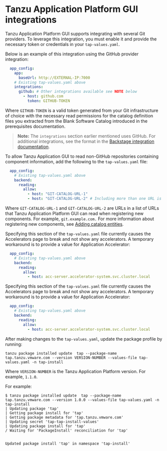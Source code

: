 # Tanzu Application Platform GUI integrations

Tanzu Application Platform GUI supports integrating with several Git providers.
To leverage this integration, you must enable it and provide the necessary token or credentials in
your `tap-values.yaml`.

Below is an example of this integration using the GitHub provider integration:

```yaml
  app_config:
    app:
      baseUrl: http://EXTERNAL-IP:7000
    # Existing tap-values.yaml above
    integrations:
      github: # Other integrations available see NOTE below
        - host: github.com
          token: GITHUB-TOKEN
```

Where `GITHUB-TOKEN` is a valid token generated from your Git infrastructure of choice with the
necessary read permissions for the catalog definition files you extracted from the Blank Software Catalog
introduced in the prerequisites documentation.

>**Note:** The `integrations` section earlier mentioned uses GitHub. For additional integrations,
see the format in the [Backstage integration documentation](https://backstage.io/docs/integrations/).

To allow Tanzu Application GUI to read non-GitHub repositories containing component information,
add the following to the `tap-values.yaml` file:

```yaml
  app_config:
    # Existing tap-values.yaml above
    backend:
      reading:
        allow:
          - host: "GIT-CATALOG-URL-1"
          - host: "GIT-CATALOG-URL-2" # Including more than one URL is optional
```

Where `GIT-CATALOG-URL-1` and `GIT-CATALOG-URL-2` are URLs in a list of URLs that
Tanzu Application Platform GUI can read when registering new components.
For example, `git.example.com.`
For more information about registering new components, see
[Adding catalog entities](catalog/catalog-operations.html#add-cat-entities).

Specifying this section of the `tap-values.yaml` file currently causes the Accelerators page to
break and not show any accelerators. 
A temporary workaround is to provide a value for Application Accelerator:

```yaml
  app_config:
    # Existing tap-values.yaml above
    backend:
      reading:
        allow:
          - host: acc-server.accelerator-system.svc.cluster.local
```

Specifying this section of the `tap-values.yaml` file currently causes the Accelerators page to
break and not show any accelerators.
A temporary workaround is to provide a value for Application Accelerator:

```yaml
  app_config:
    # Existing tap-values.yaml above
    backend:
      reading:
        allow:
          - host: acc-server.accelerator-system.svc.cluster.local
```

After making changes to the `tap-values.yaml`, update the package profile by running:

```console
tanzu package installed update  tap --package-name tap.tanzu.vmware.com --version VERSION-NUMBER --values-file tap-values.yaml -n tap-install
```

Where `VERSION-NUMBER` is the Tanzu Application Platform version. For example, `1.1.0`.

For example:

```console
$ tanzu package installed update  tap --package-name tap.tanzu.vmware.com --version 1.0.0 --values-file tap-values.yaml -n tap-install
| Updating package 'tap'
| Getting package install for 'tap'
| Getting package metadata for 'tap.tanzu.vmware.com'
| Updating secret 'tap-tap-install-values'
| Updating package install for 'tap'
/ Waiting for 'PackageInstall' reconciliation for 'tap'


Updated package install 'tap' in namespace 'tap-install'
```
